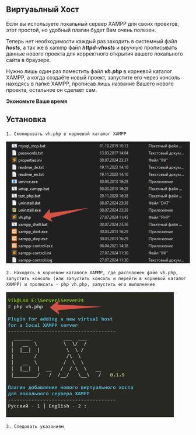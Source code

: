 ## Виртуаьлный Хост

Если вы используете локальный сервер XAMPP для своих проектов, этот простой, но удобный плагин будет Вам очень полезен.

Теперь нет необходимости каждый раз заходить в системный файл **_hosts_**, а так же в xammp файл **_httpd-vhosts_** и вручную прописывать данные нового проекта для корректного открытия вашего локального сайта в браузере.

Нужно лишь один раз поместить файл **_vh.php_** в корневой каталог XAMPP, а когда создаёте новый проект, запустите его через консоль находясь в папке XAMPP, прописав лишь название Вашего нового проекта, остальное он сделает сам.

**Экономьте Ваше время**

## Установка

```
1. Скопировать vh.php в корневой каталог XAMPP
```

![катинка](src/1.png)

```
2. Находясь в корневом каталоге XAMMP, где расположен файл vh.php, запустить консоль (или запустить консоль и перейти в корневой каталог XAMPP) и прописать - php vh.php, запустить его выполнение
```

![катинка](src/2.png)

```
3. Следовать указаниям
```
